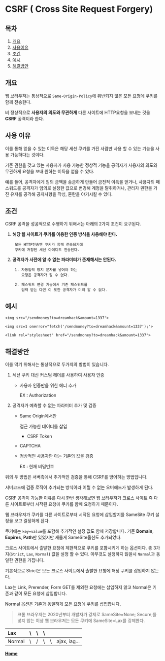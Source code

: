 # CSRF \( Cross Site Request Forgery\)

## 목차

1. [개요](csrf.md#개요)
2. [사용이유](csrf.md#사용이유)
3. [조건](csrf.md#조건)
4. [예시](csrf.md#예시)
5. [해결방안](csrf.md#해결방안)

## 개요

웹 브라우저는 통상적으로 `Same-Origin-Policy`에 위반되지 않은 모든 요청에 쿠키를 함께 전송한다.

비 정상적으로 **사용자의 의도와 무관하게** 다른 사이트에 HTTP요청을 보내는 것을 **CSRF** 공격이라 한다.

## 사용 이유

이를 통해 얻을 수 있는 이득은 해당 세션 쿠키를 가진 사람만 사용 할 수 있는 기능을 사용 가능하다는 것이다.

기존 권한을 갖고 있는 사용자가 사용 가능한 정상적 기능을 공격자가 사용자의 의도와 무관하게 요청을 보내 원하는 이득을 얻을 수 있다.

예를 들어, 공격자에게 임의 금액을 송금하게 만들어 금전적 이득을 얻거나, 사용자의 패스워드를 공격자가 임의로 설정한 값으로 변경해 계정을 탈취하거나, 관리자 권한을 가진 유저를 공격해 공지사항을 작성, 혼란을 야기시킬 수 있다.

## 조건

CSRF 공격을 성공적으로 수행하기 위해서는 아래의 2가지 조건이 요구된다.

1. **해당 웹 사이트가 쿠키를 이용한 인증 방식을 사용해야 한다.**

   ```text
    모든 HTTP전송엔 쿠키가 함께 전송되기에
    쿠키에 저장된 세션 아이디도 전송된다.
   ```

2. **공격자가 사전에 알 수 없는 파라미터가 존재해서는 안된다.**

   ```text
    1. 자동입력 방지 문자를 넣어야 하는
       요청은 공격자가 알 수 없다.

    2. 패스워드 변경 기능에서 기존 패스워드를
       입력 받는 다면 이 또한 공격자가 미리 알 수 없다.
   ```

## 예시

```markup
<img src="/sendmoney?to=dreamhack&amount=1337">

<img src=1 onerror="fetch('/sendmoney?to=dreamhack&amount=1337');">

<link rel="stylesheet" href="/sendmoney?to=dreamhack&amount=1337">
```

## 해결방안

이를 막기 위해서는 통상적으로 두가지의 방법이 있습니다.

1. 세션 쿠키 대신 커스텀 헤더를 사용하여 사용자 인증
   * 사용자 인증만을 위한 헤더 추가

       EX : Authorization
2. 공격자가 예측할 수 없는 파라미터 추가 및 검증
   * Same Origin에서만

     접근 가능한 데이터를 삽입

     * CSRF Token

   * CAPTCHA
   * 정상적인 사용자만 아는 기존의 값을 검증

       EX : 현재 비밀번호

위의 두 방법은 서버측에서 추가적인 검증을 통해 CSRF를 방어하는 방법입니다.

서버코드에 검증 로직이 추가되는 방식이라 어쩔 수 없는 오버헤드가 발생하게 된다.

CSRF 공격이 가능한 이유를 다시 한번 생각해보면 웹 브라우저가 크로스 사이트 즉 다른 사이트로부터 시작된 요청에 쿠키를 함께 요청하기 때문이다.

웹 브라우저가 쿠키를 다른 사이트로부터 시작된 요청에 삽입할지를 SameSite 쿠키 설정을 보고 결정하게 된다.

쿠키에는 `key=value`를 포함해 추가적인 설정 값도 함께 저장합니다. 기존 **Domain**, **Expires**, **Path**만 있었지만 새롭게 SameSite옵션도 추가되었다.

크로스 사이트에서 출발한 요청에 제한적으로 쿠키를 포함시키게 하는 옵션이다. 총 3가지\(`Strict`, `Lax`, `Normal`\) 값을 설정 할 수 있다. 아무것도 설정하지 않을시 `Normal`과 동일한 권한을 가집니다.

기본적으로 Strict은 모든 크로스 사이트에서 출발한 요청에 해당 쿠키를 삽입하지 않는다.

Lax는 Link, Prerender, Form GET를 제외한 요청에는 삽입하지 않고 Normal은 기존과 같이 모든 요청에 삽입합니다.

Normal 옵션은 기존과 동일하게 모든 요청에 쿠키를 삽입합니다.

> 크롬 브라우저는 2020년부터 개발자가 강제로 SameSite=None; Secure;를 넣지 않는 이상 웹 브라우저는 모든 쿠키에 SameSite=Lax를 강제한다.

| Lax | \ | \ | \ |  |  |
| :--- | :--- | :--- | :--- | :--- | :--- |
| Normal | \ | / | \ | \ | ajax, iag... |

[**Home**](https://github.com/sunrabbit123/Learn_Web_Security)

